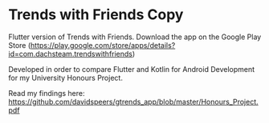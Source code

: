 # Trends with Friends Copy

Flutter version of Trends with Friends.
Download the app on the Google Play Store (https://play.google.com/store/apps/details?id=com.dachsteam.trendswithfriends)

Developed in order to compare Flutter and Kotlin for Android Development for my University Honours Project.

Read my findings here: https://github.com/davidspeers/gtrends_app/blob/master/Honours_Project.pdf



